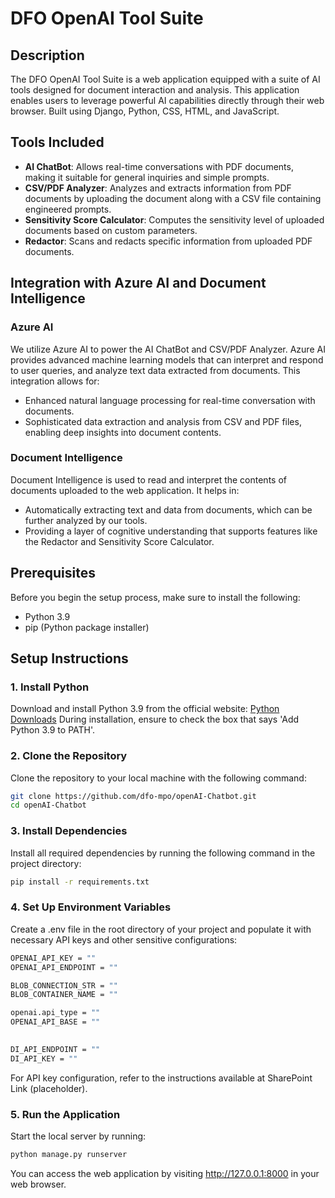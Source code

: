 # DFO OpenAI Tool Suite

## Description
The DFO OpenAI Tool Suite is a web application equipped with a suite of AI tools designed for document interaction and analysis. This application enables users to leverage powerful AI capabilities directly through their web browser. Built using Django, Python, CSS, HTML, and JavaScript.

## Tools Included
- **AI ChatBot**: Allows real-time conversations with PDF documents, making it suitable for general inquiries and simple prompts.
- **CSV/PDF Analyzer**: Analyzes and extracts information from PDF documents by uploading the document along with a CSV file containing engineered prompts.
- **Sensitivity Score Calculator**: Computes the sensitivity level of uploaded documents based on custom parameters.
- **Redactor**: Scans and redacts specific information from uploaded PDF documents.
  
## Integration with Azure AI and Document Intelligence
### Azure AI
We utilize Azure AI to power the AI ChatBot and CSV/PDF Analyzer. Azure AI provides advanced machine learning models that can interpret and respond to user queries, and analyze text data extracted from documents. This integration allows for:
- Enhanced natural language processing for real-time conversation with documents.
- Sophisticated data extraction and analysis from CSV and PDF files, enabling deep insights into document contents.

### Document Intelligence
Document Intelligence is used to read and interpret the contents of documents uploaded to the web application. It helps in:
- Automatically extracting text and data from documents, which can be further analyzed by our tools.
- Providing a layer of cognitive understanding that supports features like the Redactor and Sensitivity Score Calculator.

## Prerequisites
Before you begin the setup process, make sure to install the following:
- Python 3.9
- pip (Python package installer)

## Setup Instructions

### 1. Install Python
Download and install Python 3.9 from the official website:
[Python Downloads](https://www.python.org/downloads/)
During installation, ensure to check the box that says 'Add Python 3.9 to PATH'.

### 2. Clone the Repository
Clone the repository to your local machine with the following command:
```bash
git clone https://github.com/dfo-mpo/openAI-Chatbot.git
cd openAI-Chatbot
```
### 3. Install Dependencies
Install all required dependencies by running the following command in the project directory:
```bash
pip install -r requirements.txt
```
### 4. Set Up Environment Variables
Create a .env file in the root directory of your project and populate it with necessary API keys and other sensitive configurations:
```bash
OPENAI_API_KEY = ""
OPENAI_API_ENDPOINT = ""

BLOB_CONNECTION_STR = ""
BLOB_CONTAINER_NAME = ""

openai.api_type = ""
OPENAI_API_BASE = ""

 
DI_API_ENDPOINT = ""
DI_API_KEY = ""
```
For API key configuration, refer to the instructions available at SharePoint Link (placeholder).

### 5. Run the Application
Start the local server by running:
```bash
python manage.py runserver
```
You can access the web application by visiting http://127.0.0.1:8000 in your web browser.
